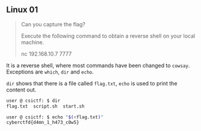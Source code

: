 ## Linux 01
> Can you capture the flag?
> 
> Execute the following command to obtain a reverse shell on your local machine.
> 
> nc 192.168.10.7 7777

It is a reverse shell, where most commands have been changed to `cowsay`. Exceptions are `which`, `dir` and `echo`.

`dir` shows that there is a file called `flag.txt`, `echo` is used to print the content out.

```bash
user @ csictf: $ dir
flag.txt  script.sh  start.sh

user @ csictf: $ echo "$(<flag.txt)"
cyberctfd{d4mn_1_h473_c0w5}	
```